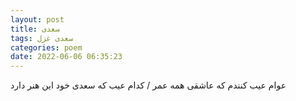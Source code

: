 ```yaml
---
layout: post
title: سعدی
tags: سعدی غزل
categories: poem
date: 2022-06-06 06:35:23
---
```


عوام عیب کنندم که عاشقی همه عمر / کدام عیب که سعدی خود این هنر دارد

